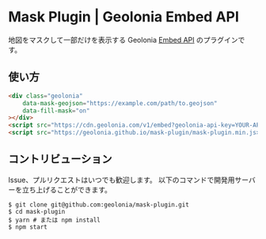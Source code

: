 # Mask Plugin | Geolonia Embed API

地図をマスクして一部だけを表示する Geolonia [Embed API](https://docs.geolonia.com/embed-api/) のプラグインです。

## 使い方

```html
<div class="geolonia"
    data-mask-geojson="https://example.com/path/to.geojson"
    data-fill-mask="on"
></div>
<script src="https://cdn.geolonia.com/v1/embed?geolonia-api-key=YOUR-API-KEY"></script>
<script src="https://geolonia.github.io/mask-plugin/mask-plugin.min.js>
```

## コントリビューション

Issue、プルリクエストはいつでも歓迎します。
以下のコマンドで開発用サーバーを立ち上げることができます。

```shell
$ git clone git@github.com:geolonia/mask-plugin.git
$ cd mask-plugin
$ yarn # または npm install
$ npm start
```
